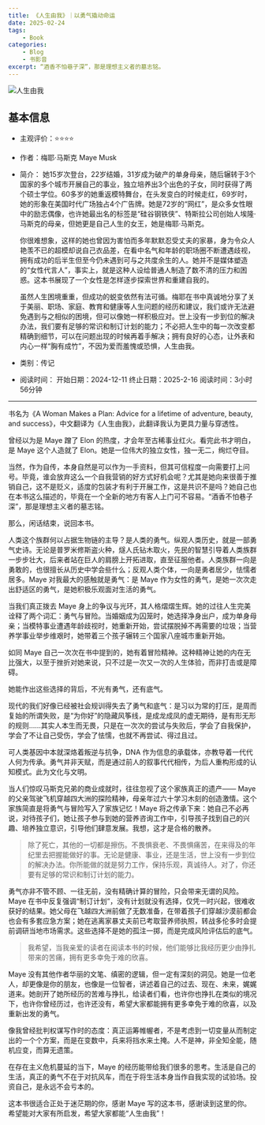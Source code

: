 ```yaml
---
title: 《人生由我》｜以勇气撬动命运
date: 2025-02-24
tags: 
	- Book
categories:
	- Blog
    - 书影音
excerpt: “酒香不怕巷子深”，那是理想主义者的墓志铭。
---
```



![人生由我](https://img3.doubanio.com/view/subject/l/public/s33665563.jpg)

## 基本信息

- 主观评价：⭐⭐⭐⭐
- 作者：梅耶·马斯克 Maye Musk
- 简介：
	她15岁次登台，22岁结婚，31岁成为破产的单身母亲，随后辗转于3个国家的多个城市开展自己的事业，独立培养出3个出色的子女，同时获得了两个硕士学位。60多岁的她重返模特舞台，在头发变白的时候走红，69岁时，她的形象在美国时代广场独占4个广告牌。她是72岁的“网红”，是众多女性眼中的励志偶像，也许她最出名的标签是“硅谷钢铁侠”、特斯拉公司创始人埃隆·马斯克的母亲，但她更是自己人生的女王，她是梅耶·马斯克。
	
	你很难想象，这样的她也曾因为害怕而多年默默忍受丈夫的家暴，身为令众人艳羡不已的超模却说自己衣品差，在看中名气和年龄的职场圈不断遭遇歧视，拥有成功的后半生但至今仍未遇到可与之共度余生的人。她并不是媒体塑造的“女性代言人”，事实上，就是这种人设给普通人制造了数不清的压力和困惑。这本书展现了一个女性是怎样逐步探索世界和重建自我的。
	
	虽然人生困境重重，但成功的蜕变依然有法可循。梅耶在书中真诚地分享了关于美丽、职场、家庭、教育和健康等人生问题的经历和建议，我们或许无法避免遇到与之相似的困境，但可以像她一样积极应对。世上没有一步到位的解决办法，我们要有足够的常识和制订计划的能力；不必把人生中的每一次改变都精确到细节，可以在问题出现的时候再着手解决；拥有良好的心态，让外表和内心一样“胸有成竹”，不因为爱而羞愧或恐惧，人生由我。

- 类别：传记
- 阅读时间：
	开始日期：2024-12-11
	终止日期：2025-2-16
	阅读时间：3小时56分钟


---

书名为《A Woman Makes a Plan: Advice for a lifetime of adventure, beauty, and success》，中文翻译为《人生由我》，此翻译我认为更具力量与穿透性。

曾经以为是 Maye 蹭了 Elon 的热度，才会年至古稀事业红火。看完此书才明白，是 Maye 这个人造就了 Elon。她是一位伟大的独立女性，独一无二，绚烂夺目。

当然，作为自传，本身自然是可以作为一手资料，但其可信程度一向需要打上问号。毕竟，谁会放弃这么一个自我营销的好方式好机会呢？尤其是她向来很善于推销自己，这不是贬义，适度的包装才有利于开展工作，这是共识不是吗？她自己也在本书这么描述的，毕竟在一个全新的地方有客人上门可不容易。“酒香不怕巷子深”，那是理想主义者的墓志铭。

那么，闲话结束，说回本书。

人类这个族群何以占据生物链的主导？是人类的勇气。纵观人类历史，就是一部勇气史诗。无论是普罗米修斯盗火种，燧人氏钻木取火，先民的智慧引导着人类族群一步步壮大，后来者站在巨人的肩膀上开拓进取，直至征服他者。人类族群一向是勇敢的，也很擅长从历史中学会些什么；反观人类个体，一向是勇者居少，怯懦者居多。Maye 对我最大的感触就是勇气：是 Maye 作为女性的勇气，是她一次次走出舒适区的勇气，是她积极乐观面对生活的勇气。

当我们真正拨去 Maye 身上的争议与光环，其人格熠熠生辉。她的过往人生完美诠释了两个词汇：勇气与冒险。当婚姻成为囚笼时，她选择净身出户，成为单身母亲；当模特事业遭遇年龄歧视时，她重新开始，尝试摆脱掉不再需要的垃圾；当营养学事业举步维艰时，她带着三个孩子辗转三个国家八座城市重新开始。

如同 Maye 自己一次次在书中提到的，她有着冒险精神。这种精神让她的内在无比强大，以至于挫折对她来说，只不过是一次又一次的人生体验，而非打击或是障碍。

她能作出这些选择的背后，不光有勇气，还有底气。

现代的我们好像已经被社会规训得失去了勇气和底气：是习以为常的打压，是周而复始的所谓失败，是“为你好”的隐藏风筝线，是成龙成凤的虚无期待，是有形无形的规则……其实人本生而无畏，只是在一次次的尝试与失败后，学会了自我保护，学会了不让自己受伤，学会了怯懦，也就不再尝试、得过且过。

可人类基因中本就深烙着叛逆与抗争，DNA 作为信息的承载体，亦教导着一代代人何为传承。勇气并非天赋，而是通过前人的叙事代代相传，为后人重构形成的认知模式。此为文化与文明。

当人们惊叹马斯克兄弟的商业成就时，往往忽视了这个家族真正的遗产—— Maye 的父亲驾驶飞机穿越四大洲的探险精神，母亲年过六十学习木刻的创造激情。这个家族简直是将勇气与冒险写入了家族记忆！Maye 将之传承下来：她自己不必再说，对待孩子们，她让孩子参与到她的营养咨询工作中，引导孩子找到自己的兴趣、培养独立意识，引导他们肆意发展。我想，这才是合格的散养。

> 除了死亡，其他的一切都是擦伤。不畏惧衰老、不畏惧痛苦，在来得及的年纪里去把握能做好的事。无论是健康、事业，还是生活，世上没有一步到位的解决办法。你所能做的就是努力工作，保持乐观，真诚待人。对了，你还要有足够的常识和制订计划的能力。

勇气亦非不管不顾、一往无前，没有精确计算的冒险，只会带来无谓的风险。Maye 在书中反复强调“制订计划”，没有计划就没有选择，仅凭一时兴起，很难收获好的结果。她父母在飞越四大洲前做了无数准备，在带着孩子们穿越沙漠前都会也会有多套应急方案；她在逃离家暴丈夫前已考取营养师执照，转战多伦多时会提前调研当地市场需求。这些选择不是她的孤注一掷，而是完成风险评估后的底气。

> 我希望，当我亲爱的读者在阅读本书的时候，他们能够比我经历更少由挣扎带来的苦痛，拥有更多幸免于难的欣喜。

Maye 没有其他作者华丽的文笔、缜密的逻辑，但一定有深刻的洞见。她是一位老人，却更像是你的朋友，也像是一位智者，讲述着自己的过去、现在、未来，娓娓道来。她剖开了她所经历的苦难与挣扎，给读者们看，也许你也挣扎在类似的境况下，也许你曾经历过，也许还没有，希望大家都能拥有更多幸免于难的欣喜，以及重新出发的勇气。

像我曾经批判权谋写作时的态度：真正运筹帷幄者，不是考虑到一切变量从而制定出的一个个方案，而是在变数中，兵来将挡水来土掩。人不是神，非全知全能，随机应变，而算无遗策。

在存在主义危机蔓延的当下，Maye 的经历能带给我们很多的思考。生活是自己的生活，真正的勇气不在于对抗风车，而在于将生活本身当作自我实现的试验场。投资自己，是永远不会亏本的。

这本书很适合正处于迷茫期的你，感谢 Maye 写的这本书，感谢读到这里的你。希望能对大家有所启发，希望大家都能“人生由我”！
